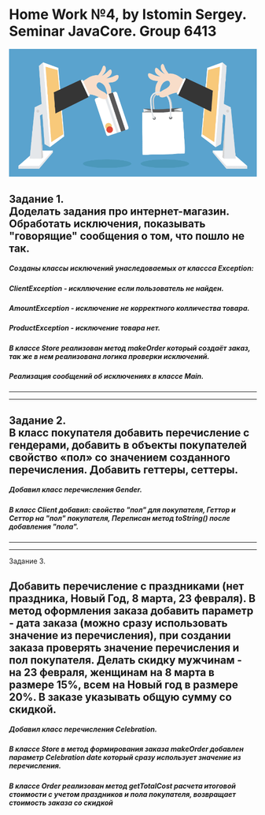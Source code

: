 # Home Work №4, by Istomin Sergey. Seminar JavaCore. Group 6413
![JavaCore Home Work# 4. Internet Store.](https://github.com/Sistomin/JavaCoreHW4-InternetStore/blob/main/Image.PNG)

Задание 1.  
Доделать задания про интернет-магазин. Обработать исключения, показывать "говорящие" сообщения о том, что пошло не так.  
-------------------------------------------------------

##### Созданы классы исключений унаследоваемых от классса Exception:  
##### ClientException - искллючение если пользователь не найден.  
##### AmountException - исключение не корректного колличества товара.  
##### ProductException - исключение товара нет. 
##### В классе Store реализован метод makeOrder который создаёт заказ, так же в нем реализована логика проверки исключений.
##### Реализация сообщений об исключениях в классе Main.  
----------------------------------------------
-------------------------------------------------  
Задание 2.  
В класс покупателя добавить перечисление с гендерами, добавить в объекты покупателей свойство «пол» со значением созданного перечисления. Добавить геттеры, сеттеры.
----------------------------------------------------------------------

##### Добавил класс перечисления Gender.
##### В класс Client добавил: свойство "пол" для покупателя, Геттор и Сеттор на "пол" покупателя, Переписан метод toString() после добавления "пола".
-------------------------------------------
------------------------------------------
Задание 3.  

Добавить перечисление с праздниками (нет праздника, Новый Год, 8 марта, 23 февраля). 
В метод оформления заказа добавить параметр - дата заказа (можно сразу использовать значение из перечисления), 
при создании заказа проверять значение перечисления и пол покупателя. Делать скидку мужчинам - на 23 февраля, женщинам на 8 марта в размере 15%, 
всем на Новый год в размере 20%. В заказе указывать общую сумму со скидкой.
----------------------------------------
##### Добавил класс перечисления Celebration.
##### В классе Store в метод формирования заказа makeOrder добавлен параметр Celebration date который сразу использует значение из перечисления. 
##### В классе Order реализован метод getTotalCost расчета итоговой стоимости с учетом праздников и пола покупателя, возвращает стоимость заказа со скидкой


